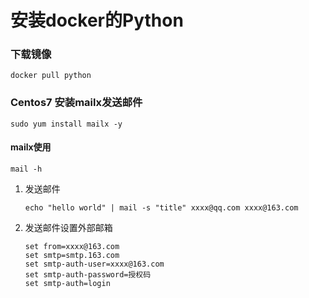 # 安装docker的Python

### 下载镜像

```shell
docker pull python
```

### Centos7 安装mailx发送邮件

```shell
sudo yum install mailx -y
```

#### mailx使用

```shell
mail -h
```

1. 发送邮件

   ```shell
   echo "hello world" | mail -s "title" xxxx@qq.com xxxx@163.com
   ```

2. 发送邮件设置外部邮箱

   ```shell
   set from=xxxx@163.com
   set smtp=smtp.163.com  
   set smtp-auth-user=xxxx@163.com
   set smtp-auth-password=授权码
   set smtp-auth=login
   ```
